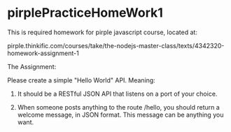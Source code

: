 # pirplePracticeHomeWork1

This is required homework for pirple javascript course, located at:

pirple.thinkific.com/courses/take/the-nodejs-master-class/texts/4342320-homework-assignment-1

The Assignment:

Please create a simple "Hello World" API. Meaning:

1. It should be a RESTful JSON API that listens on a port of your choice. 

2. When someone posts anything to the route /hello, you should return a welcome message, in JSON format. 
    This message can be anything you want. 

